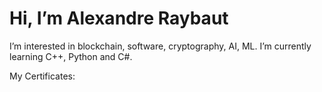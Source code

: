 # Hi, I’m Alexandre Raybaut
I’m interested in blockchain, software, cryptography, AI, ML.
I’m currently learning C++, Python and C#.

My Certificates:





<!---
GlitchCyberWolK/GlitchCyberWolK is a ✨ special ✨ repository because its `README.md` (this file) appears on your GitHubhttps://github.com/GlitchCyberWolK/GlitchCyberWolK profile.
You can click the Preview link to take a look at your changes.
--->
